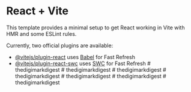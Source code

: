 # React + Vite

This template provides a minimal setup to get React working in Vite with HMR and some ESLint rules.

Currently, two official plugins are available:

- [@vitejs/plugin-react](https://github.com/vitejs/vite-plugin-react/blob/main/packages/plugin-react/README.md) uses [Babel](https://babeljs.io/) for Fast Refresh
- [@vitejs/plugin-react-swc](https://github.com/vitejs/vite-plugin-react-swc) uses [SWC](https://swc.rs/) for Fast Refresh
#   t h e d i g i m a r k d i g e s t  
 #   t h e d i g i m a r k d i g e s t  
 #   t h e d i g i m a r k d i g e s t  
 #   t h e d i g i m a r k d i g e s t  
 #   t h e d i g i m a r k d i g e s t  
 #   t h e d i g i m a r k d i g e s t  
 #   t h e d i g i m a r k d i g e s t  
 
